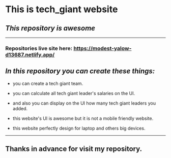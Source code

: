 # **This is tech_giant website**

## _This repository is awesome_

---
### Repositories live site here:  https://modest-yalow-d13687.netlify.app/

## _In this repository you can create these things:_
- you can create a tech giant team.
* you can calculate all tech giant leader's salaries on the UI.
- and also you can display on the UI how many tech giant leaders you added.
* this website's UI is awesome but it is not a mobile friendly website.
- this website perfectly design for laptop and others big devices. 

---
## **Thanks in advance for visit my repository.**
